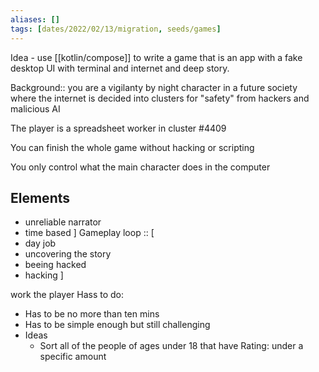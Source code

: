 ```yaml
---
aliases: []
tags: [dates/2022/02/13/migration, seeds/games]
---
```

 
Idea - use [[kotlin/compose]] to write a game that is an app with a fake desktop UI with terminal and internet and deep story. 

Background:: you are a vigilanty by night character in a future society where the internet is decided into clusters for "safety" from hackers and malicious AI

The player is a spreadsheet worker in cluster \#4409

You can finish the whole game without hacking or scripting

You only control what the main character does in the computer

## Elements
- unreliable narrator 
- time based
]
Gameplay loop :: [
- day job
- uncovering the story
- beeing hacked
- hacking
]

work the player Hass to do:
- Has to be no more than ten mins
- Has to be simple enough but still challenging
- Ideas
	-  Sort all of the people of ages under 18 that have Rating: under a specific amount
